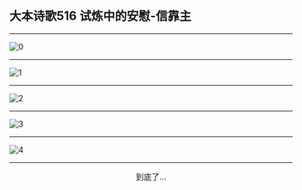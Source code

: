 
## 大本诗歌516 试炼中的安慰-信靠主
        
<div id="aplayer0"></div>

---

<img alt="0" data-original="https://cdn.jsdelivr.net/gh/k34869/shi/data/d0516/0">

---

<img alt="1" data-original="https://cdn.jsdelivr.net/gh/k34869/shi/data/d0516/1">

---

<img alt="2" data-original="https://cdn.jsdelivr.net/gh/k34869/shi/data/d0516/2">

---

<img alt="3" data-original="https://cdn.jsdelivr.net/gh/k34869/shi/data/d0516/3">

---

<img alt="4" data-original="https://cdn.jsdelivr.net/gh/k34869/shi/data/d0516/4">

---

<p style="text-align: center">到底了...</p>

<script src="/js/dist-view.js"></script>

<script>
MAIN.id = 'd0516';
        
const ap0 = new APlayer({
    container: document.getElementById('aplayer0'),
    volume: 1,
    loop: 'none',
    preload: 'none',
    audio: [{
        name: '大本诗歌516.mp3',
        artist: '大本诗歌',
        url: 'https://res.wx.qq.com/voice/getvoice?mediaid=MzI0NTk3MDM5M18yMjQ3NDk0MDAw',
        cover: '/favicon'
    }]
});
</script>
